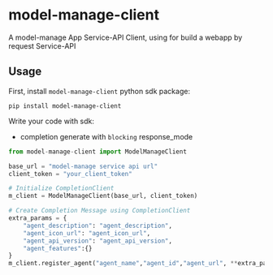 # model-manage-client

A model-manage App Service-API Client, using for build a webapp by request Service-API

## Usage

First, install `model-manage-client` python sdk package:

```
pip install model-manage-client
```

Write your code with sdk:

- completion generate with `blocking` response_mode

```python
from model-manage-client import ModelManageClient

base_url = "model-manage service api url"
client_token = "your_client_token"

# Initialize CompletionClient
m_client = ModelManageClient(base_url, client_token)

# Create Completion Message using CompletionClient
extra_params = {
    "agent_description": "agent_description",
    "agent_icon_url": "agent_icon_url",
    "agent_api_version": "agent_api_version",
    "agent_features":{}
}
m_client.register_agent("agent_name","agent_id","agent_url", **extra_params)

```